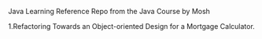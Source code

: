 Java Learning Reference Repo from the Java Course by Mosh

1.Refactoring Towards an Object-oriented Design for a Mortgage Calculator.
